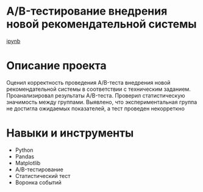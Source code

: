 # A/B-тестирование внедрения новой рекомендательной системы
[ipynb](https://github.com/vadimstupakov/Portfolio/blob/21ff6eedef0400eb3abbc9d97811e600e267fb34/AB%20test/AB.ipynb)

# Описание проекта
Оценил корректность проведения A/B-теста внедрения новой рекомендательной системы в соответствии с техническим заданием. Проанализировал результаты A/B-теста.
Проверил статистическую значимость между группами. Выявлено, что экспериментальная группа не достигла ожидаемых показателей, а тест проведен некорреткно
# Навыки и инструменты
- Python
- Pandas
- Matplotlib
- A/B-тестирование
- Статистический тест
- Воронка событий
